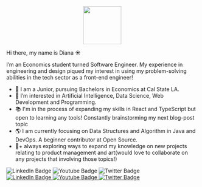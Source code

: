 <div id="header" align="center">
  <img src="https://media.giphy.com/media/M9gbBd9nbDrOTu1Mqx/giphy.gif" width="100"/>
</div>

Hi there, my name is Diana ☀️

I’m an Economics student turned Software Engineer.  My experience in engineering and design piqued my interest in using my problem-solving abilities in the tech sector as a front-end engineer!
* 📍   I am a Junior, pursuing Bachelors in Economics at Cal State LA.
* 🌲  I’m interested in Artificial Intelligence, Data Science, Web Development and Programming.
* 📚  I'm in the process of expanding my skills in React and TypeScript but open to learning any tools! Constantly brainstorming my next blog-post topic
* 🌎  I am currently focusing on Data Structures and Algorithm in Java and DevOps. A beginner contributor at Open Source. 
* 🐠+ always exploring ways to expand my knowledge on new projects relating to product management and art(would love to collaborate on any projects that involving those topics!)




<div id="badges">
  <img src="https://img.shields.io/badge/LinkedIn-blue?style=for-the-badge&logo=linkedin&logoColor=white" alt="LinkedIn Badge"/>
  <img src="https://img.shields.io/badge/YouTube-red?style=for-the-badge&logo=youtube&logoColor=white" alt="Youtube Badge"/>
  <img src="https://img.shields.io/badge/Twitter-blue?style=for-the-badge&logo=twitter&logoColor=white" alt="Twitter Badge"/>
</div>



<div id="badges">
  <a href="your-linkedin-URL">
    <img src="https://img.shields.io/badge/LinkedIn-blue?style=for-the-badge&logo=linkedin&logoColor=white" alt="LinkedIn Badge"/>
  </a>
  <a href="your-youtube-URL">
    <img src="https://img.shields.io/badge/YouTube-red?style=for-the-badge&logo=youtube&logoColor=white" alt="Youtube Badge"/>
  </a>
  <a href="your-twitter-URL">
    <img src="https://img.shields.io/badge/Twitter-blue?style=for-the-badge&logo=twitter&logoColor=white" alt="Twitter Badge"/>
  </a>
</div>
